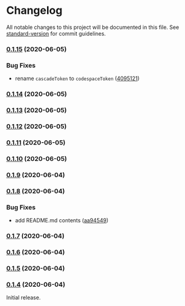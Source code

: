 # Changelog

All notable changes to this project will be documented in this file. See [standard-version](https://github.com/conventional-changelog/standard-version) for commit guidelines.

### [0.1.15](https://devdiv.visualstudio.com///compare/v0.1.14...v0.1.15) (2020-06-05)


### Bug Fixes

* rename `cascadeToken` to `codespaceToken` ([4095121](https://devdiv.visualstudio.com///commit/40951215cc84da29bef7d4e252a9d160e93676be))

### [0.1.14](https://devdiv.visualstudio.com///compare/v0.1.13...v0.1.14) (2020-06-05)

### [0.1.13](https://devdiv.visualstudio.com///compare/v0.1.12...v0.1.13) (2020-06-05)

### [0.1.12](https://devdiv.visualstudio.com///compare/v0.1.11...v0.1.12) (2020-06-05)

### [0.1.11](https://devdiv.visualstudio.com///compare/v0.1.10...v0.1.11) (2020-06-05)

### [0.1.10](https://devdiv.visualstudio.com///compare/v0.1.9...v0.1.10) (2020-06-05)

### [0.1.9](https://devdiv.visualstudio.com///compare/v0.1.8...v0.1.9) (2020-06-04)

### [0.1.8](https://devdiv.visualstudio.com///compare/v0.1.7...v0.1.8) (2020-06-04)


### Bug Fixes

* add README.md contents ([aa94549](https://devdiv.visualstudio.com///commit/aa94549812746628dc4a44949b4136d76755015a))

### [0.1.7](https://devdiv.visualstudio.com///compare/v0.1.6...v0.1.7) (2020-06-04)

### [0.1.6](https://devdiv.visualstudio.com///compare/v0.1.5...v0.1.6) (2020-06-04)

### [0.1.5](https://devdiv.visualstudio.com///compare/v0.1.4...v0.1.5) (2020-06-04)

### [0.1.4](https://devdiv.visualstudio.com///compare/v0.1.2...v0.1.4) (2020-06-04)

Initial release.
